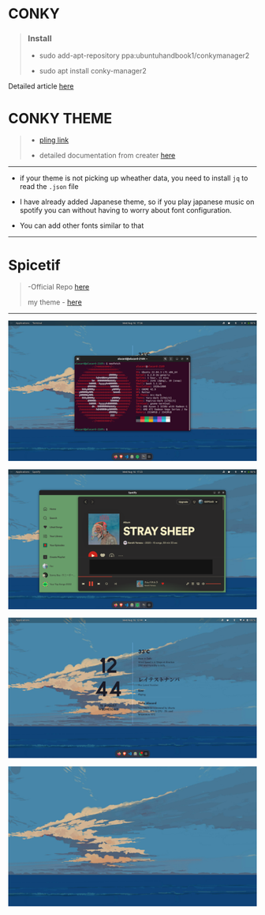 # CONKY

> ### Install
> 
>  - sudo add-apt-repository ppa:ubuntuhandbook1/conkymanager2
>
>  - sudo apt install conky-manager2


Detailed article [here]("https://ubuntuhandbook.org/index.php/2020/07/install-conky-manager-ubuntu-20-04-lts/")



# CONKY THEME 

> - [pling link]("https://www.pling.com/p/1933562")
>
> - detailed documentation from creater [here]("https://github.com/closebox73/applying-theme")

--- 


- if your theme is not picking up wheather data, you need to install `jq` to read the `.json` file 

- I have already added Japanese theme, so if you play japanese music on spotify you can without having to worry about font configuration.

- You can add other fonts similar to that

---



# Spicetif

> -Official Repo [here]("https://github.com/spicetify/spicetify-themes")
>
> my theme - [here]("https://github.com/spicetify/spicetify-themes/tree/master/Dribbblish")


---

![system](Screenshot%20from%202023-08-16%2017-26-25.png)

![spotify](Screenshot%20from%202023-08-16%2017-23-56.png)


![ubuntu](Screenshot%20from%202023-08-16%2012-44-40.png)

![wallpaper](back.png)